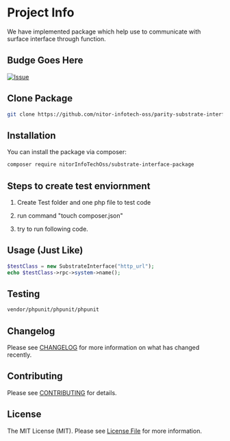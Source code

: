 # Project Info
We have implemented package which help use to communicate with surface interface through function.

## Budge Goes Here

[![Issue](https://img.shields.io/github/issues/nitor-infotech-oss/parity-substrate-interface?style=flat-square)](https://github.com/nitor-infotech-oss/parity-substrate-interface)


## Clone Package

```bash
git clone https://github.com/nitor-infotech-oss/parity-substrate-interface.git
```


## Installation

You can install the package via composer:

```bash
composer require nitorInfoTechOss/substrate-interface-package
```

## Steps to create test enviornment

1. Create Test folder and one php file to test code

2. run command "touch composer.json"

3.  try to run following code.

## Usage (Just Like)

```php
$testClass = new SubstrateInterface("http_url");
echo $testClass->rpc->system->name();
```

## Testing

```bash
vendor/phpunit/phpunit/phpunit
```

## Changelog

Please see [CHANGELOG](CHANGELOG.md) for more information on what has changed recently.

## Contributing

Please see [CONTRIBUTING](.github/CONTRIBUTING.md) for details.

## License

The MIT License (MIT). Please see [License File](LICENSE.md) for more information.
